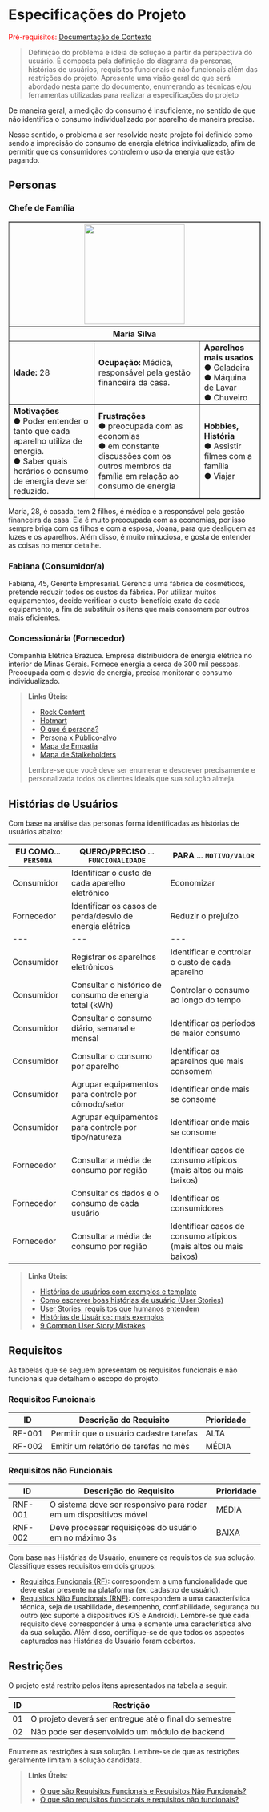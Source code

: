 # Especificações do Projeto

<span style="color:red">Pré-requisitos: <a href="1-Documentação de Contexto.md"> Documentação de Contexto</a></span>

> Definição do problema e ideia de solução a partir da perspectiva do usuário. É composta pela definição do  diagrama de personas, histórias de usuários, requisitos funcionais e não funcionais além das restrições do projeto. Apresente uma visão geral do que será abordado nesta parte do documento, enumerando as técnicas e/ou ferramentas utilizadas para realizar a especificações do projeto

De maneira geral, a medição do consumo é insuficiente, no sentido de que não identifica o consumo individualizado por aparelho de maneira precisa.

Nesse sentido, o problema a ser resolvido neste projeto foi definido como sendo a imprecisão do consumo de energia elétrica indiviualizado, afim de permitir que os consumidores controlem o uso da energia que estão pagando.


## Personas

### Chefe de Família
<table border="1">    
  <tr> <th colspan="3"> <img src="https://medicina.ucpel.edu.br/wp-content/uploads/2020/07/apacucpel_ucpel_image_319-1024x960.jpeg" height="200" width="200"> 
 <tr><th colspan="3"> Maria Silva</th> 
 
  <tr>
 <td><b>Idade:</b> 28 </td>
 <td><b>Ocupação:</b> Médica, responsável pela gestão financeira da casa.</td>
   <td><b>Aparelhos mais usados</b><br>
    ● 	Geladeira<br>
    ● 	Máquina de Lavar<br>
● 	 Chuveiro</td>
  </tr>
  <tr>
    <td><b>Motivações</b><br>
● 	Poder entender o tanto que cada aparelho utiliza de energia.<br>
● 	Saber quais horários o consumo de energia deve ser reduzido.</td>
    <td><b>Frustrações</b><br>
● 	preocupada com as economias<br>
● 	em constante discussões com os outros membros da família em relação ao consumo de energia</td>
 
 <td><b>Hobbies, História</b><br>
● 	Assistir filmes com a família<br>
●  Viajar </td>
 </tr>
</table>

Maria, 28, é casada, tem 2 filhos, é médica e a responsável pela gestão financeira da casa. Ela é muito preocupada com as economias, por isso sempre briga com os filhos e com a esposa, Joana, para que desliguem as luzes e os aparelhos. Além disso, é muito minuciosa, e gosta de entender as coisas no menor detalhe.

### Fabiana (Consumidor/a)

Fabiana, 45, Gerente Empresarial. Gerencia uma fábrica de cosméticos, pretende reduzir todos os custos da fábrica. Por utilizar muitos equipamentos, decide verificar o custo-benefício exato de cada equipamento, a fim de substituir os itens que mais consomem por outros mais eficientes.

### Concessionária (Fornecedor)

Companhia Elétrica Brazuca. Empresa distribuídora de energia elétrica no interior de Minas Gerais. Fornece energia a cerca de 300 mil pessoas. Preocupada com o desvio de energia, precisa monitorar o consumo individualizado.

> **Links Úteis**:
> - [Rock Content](https://rockcontent.com/blog/personas/)
> - [Hotmart](https://blog.hotmart.com/pt-br/como-criar-persona-negocio/)
> - [O que é persona?](https://resultadosdigitais.com.br/blog/persona-o-que-e/)
> - [Persona x Público-alvo](https://flammo.com.br/blog/persona-e-publico-alvo-qual-a-diferenca/)
> - [Mapa de Empatia](https://resultadosdigitais.com.br/blog/mapa-da-empatia/)
> - [Mapa de Stalkeholders](https://www.racecomunicacao.com.br/blog/como-fazer-o-mapeamento-de-stakeholders/)
>
> Lembre-se que você deve ser enumerar e descrever precisamente e personalizada todos os clientes ideais que sua solução almeja.

## Histórias de Usuários

Com base na análise das personas forma identificadas as histórias de usuários abaixo:

|EU COMO... `PERSONA`| QUERO/PRECISO ... `FUNCIONALIDADE` |PARA ... `MOTIVO/VALOR`                 |
|--------------------|------------------------------------|----------------------------------------|
|Consumidor | Identificar o custo de cada aparelho eletrônico | Economizar |
|Fornecedor | Identificar os casos de perda/desvio de energia elétrica | Reduzir o prejuízo |
|---|---|---|
|Consumidor | Registrar os aparelhos eletrônicos | Identificar e controlar o custo de cada aparelho |
|Consumidor | Consultar o histórico de consumo de energia total (kWh) | Controlar o consumo ao longo do tempo |
|Consumidor | Consultar o consumo diário, semanal e mensal | Identificar os períodos de maior consumo |
|Consumidor | Consultar o consumo por aparelho | Identificar os aparelhos que mais consomem |
|Consumidor | Agrupar equipamentos para controle por cômodo/setor | Identificar onde mais se consome  |
|Consumidor | Agrupar equipamentos para controle por tipo/natureza | Identificar onde mais se consome  |
|Fornecedor | Consultar a média de consumo por região | Identificar casos de consumo atípicos (mais altos ou mais baixos) |
|Fornecedor | Consultar os dados e o consumo de cada usuário | Identificar os consumidores |
|Fornecedor | Consultar a média de consumo por região | Identificar casos de consumo atípicos (mais altos ou mais baixos) |

> **Links Úteis**:
> - [Histórias de usuários com exemplos e template](https://www.atlassian.com/br/agile/project-management/user-stories)
> - [Como escrever boas histórias de usuário (User Stories)](https://medium.com/vertice/como-escrever-boas-users-stories-hist%C3%B3rias-de-usu%C3%A1rios-b29c75043fac)
> - [User Stories: requisitos que humanos entendem](https://www.luiztools.com.br/post/user-stories-descricao-de-requisitos-que-humanos-entendem/)
> - [Histórias de Usuários: mais exemplos](https://www.reqview.com/doc/user-stories-example.html)
> - [9 Common User Story Mistakes](https://airfocus.com/blog/user-story-mistakes/)

## Requisitos

As tabelas que se seguem apresentam os requisitos funcionais e não funcionais que detalham o escopo do projeto.

### Requisitos Funcionais

|ID    | Descrição do Requisito  | Prioridade |
|------|-----------------------------------------|----|
|RF-001| Permitir que o usuário cadastre tarefas | ALTA | 
|RF-002| Emitir um relatório de tarefas no mês   | MÉDIA |


### Requisitos não Funcionais

|ID     | Descrição do Requisito  |Prioridade |
|-------|-------------------------|----|
|RNF-001| O sistema deve ser responsivo para rodar em um dispositivos móvel | MÉDIA | 
|RNF-002| Deve processar requisições do usuário em no máximo 3s |  BAIXA | 

Com base nas Histórias de Usuário, enumere os requisitos da sua solução. Classifique esses requisitos em dois grupos:

- [Requisitos Funcionais
 (RF)](https://pt.wikipedia.org/wiki/Requisito_funcional):
 correspondem a uma funcionalidade que deve estar presente na
  plataforma (ex: cadastro de usuário).
- [Requisitos Não Funcionais
  (RNF)](https://pt.wikipedia.org/wiki/Requisito_n%C3%A3o_funcional):
  correspondem a uma característica técnica, seja de usabilidade,
  desempenho, confiabilidade, segurança ou outro (ex: suporte a
  dispositivos iOS e Android).
Lembre-se que cada requisito deve corresponder à uma e somente uma
característica alvo da sua solução. Além disso, certifique-se de que
todos os aspectos capturados nas Histórias de Usuário foram cobertos.

## Restrições

O projeto está restrito pelos itens apresentados na tabela a seguir.

|ID| Restrição                                             |
|--|-------------------------------------------------------|
|01| O projeto deverá ser entregue até o final do semestre |
|02| Não pode ser desenvolvido um módulo de backend        |


Enumere as restrições à sua solução. Lembre-se de que as restrições geralmente limitam a solução candidata.

> **Links Úteis**:
> - [O que são Requisitos Funcionais e Requisitos Não Funcionais?](https://codificar.com.br/requisitos-funcionais-nao-funcionais/)
> - [O que são requisitos funcionais e requisitos não funcionais?](https://analisederequisitos.com.br/requisitos-funcionais-e-requisitos-nao-funcionais-o-que-sao/)

